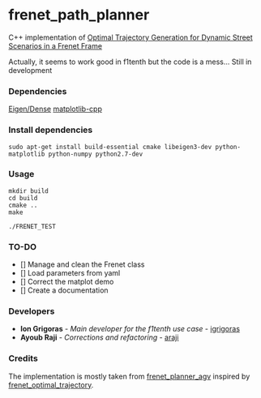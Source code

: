 # frenet_path_planner
C++ implementation of [Optimal Trajectory Generation for Dynamic Street Scenarios in a Frenet Frame](https://www.researchgate.net/publication/224156269_Optimal_Trajectory_Generation_for_Dynamic_Street_Scenarios_in_a_Frenet_Frame)

Actually, it seems to work good in f1tenth but the code is a mess... Still in development 

### Dependencies
[Eigen/Dense](https://eigen.tuxfamily.org/dox/GettingStarted.html)
[matplotlib-cpp](https://github.com/lava/matplotlib-cpp)

### Install dependencies
```
sudo apt-get install build-essential cmake libeigen3-dev python-matplotlib python-numpy python2.7-dev

```


### Usage

```
mkdir build
cd build
cmake ..
make

./FRENET_TEST
```

### TO-DO

- [] Manage and clean the Frenet class
- [] Load parameters from yaml
- [] Correct the matplot demo
- [] Create a documentation

### Developers
* **Ion Grigoras** - *Main developer for the f1tenth use case* - [igrigoras](https://git.hipert.unimore.it/igrigoras)
* **Ayoub Raji** - *Corrections and refactoring* - [araji](https://git.hipert.unimore.it/araji)

### Credits
The implementation is mostly taken from [frenet_planner_agv](https://github.com/arvindjha114/frenet_planner_agv) inspired by [frenet_optimal_trajectory](https://github.com/AtsushiSakai/PythonRobotics/tree/master/PathPlanning/FrenetOptimalTrajectory).
